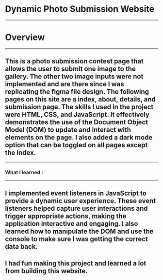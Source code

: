 # Dynamic Photo Submission Website 
---
# Overview 
---
## This is a photo submission contest page that allows the user to submit one image to the gallery. The other two image inputs were not implemented and are there since I was replicating the figma file design. The following pages on this site are a index, about, details, and submission page. The skills I used in the project were HTML, CSS, and JavaScript. It effectively demonstrates the use of the Document Object Model (DOM) to update and interact with elements on the page. I also added a dark mode option that can be toggled on all pages except the index. 
---
### What I learned : 
---
I implemented event listeners in JavaScript to provide a dynamic user experience. These event listeners helped capture user interactions and trigger appropriate actions, making the application interactive and engaging. I also learned how to manipulate the DOM and use the console to make sure I was getting the correct data back. 
---
## I had fun making this project and learned a lot from building this website. 
